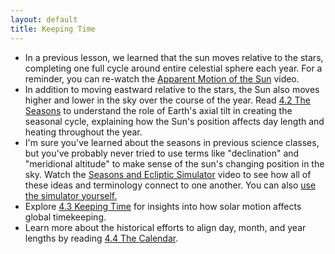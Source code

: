 ```yaml
---
layout: default
title: Keeping Time
---
```


- In a previous lesson, we learned that the sun moves relative to the stars, completing one full cycle around entire celestial sphere each year. For a reminder, you can re-watch the [Apparent Motion of the Sun](https://youtu.be/rdV39WML5gU?si=8DWZaBoaZsPU9Tnn) video.
- In addition to moving eastward relative to the stars, the Sun also moves higher and lower in the sky over the course of the year. Read [4.2 The Seasons](https://openstax.org/books/astronomy-2e/pages/4-2-the-seasons) to understand the role of Earth's axial tilt in creating the seasonal cycle, explaining how the Sun's position affects day length and heating throughout the year.
- I'm sure you've learned about the seasons in previous science classes, but you've probably never tried to use terms like "declination" and "meridional altitude" to make sense of the sun's changing position in the sky. Watch the [Seasons and Ecliptic Simulator](https://youtu.be/oPhkyp6TLqA?si=tNhEC9Eq50zl-v3t) video to see how all of these ideas and terminology connect to one another. You can also [use the simulator yourself.](https://storage.googleapis.com/avh-sims/astroUNL/classaction/animations/coordsmotion/eclipticsimulator.html)
- Explore [4.3 Keeping Time](https://openstax.org/books/astronomy-2e/pages/4-3-keeping-time) for insights into how solar motion affects global timekeeping.
- Learn more about the historical efforts to align day, month, and year lengths by reading [4.4 The Calendar](https://openstax.org/books/astronomy-2e/pages/4-4-the-calendar).
